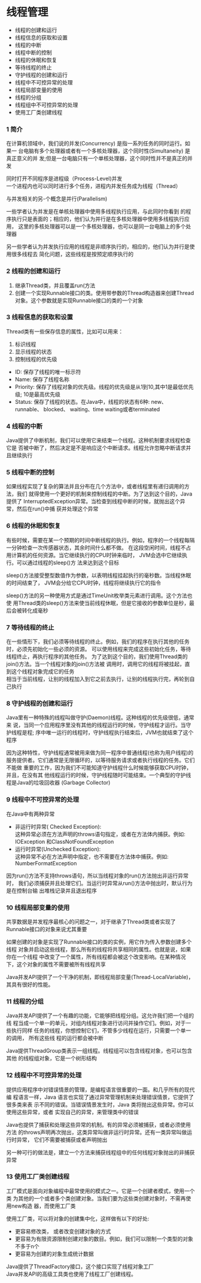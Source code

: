 线程管理
========

- 线程的创建和运行  
- 线程信息的获取和设置  
- 线程的中断  
- 线程中断的控制  
- 线程的休眠和恢复  
- 等待线程的终止  
- 守护线程的创建和运行  
- 线程中不可控异常的处理  
- 线程局部变量的使用  
- 线程的分组  
- 线程组中不可控异常的处理  
- 使用工厂类创建线程  

### 1 简介
在计算机领域中，我们说的并发(Concurrency) 是指一系列任务的同时运行。如果一
台电脑有多个处理器或者有一个多核处理器，这个同时性(Simultaneity) 是真正意义的并
发;但是一台电脑只有一个单核处理器，这个同时性并不是真正的并发  

同时打开不同程序是进程级（Process-Level)并发  
一个进程内也可以同时进行多个任务，进程内并发任务成为线程（Thread）

与并发相关的另-个概念是并行(Parallelism)  

一些学者认为并发是在单核处理器中使用多线程执行应用，与此同时你看到
的程序执行只是表面的；相应的，他们认为并行是在多核处理器中使用多线程执行应用，
这里的多核处理器可以是一个多核处理器，也可以是同一台电脑上的多个处理器  

另一些学者认为并发执行应用的线程是非顺序执行的，相应的，他们认为并行是使用很多线程去
简化问题，这些线程是按预定顺序执行的  


### 2 线程的创建和运行
1. 继承Thread类，并且覆盖run(方法  
2. 创建一个实现Runnable接口的类。使用带参数的Thread构造器来创建Thread对象。这个参数就是实现Runnable接口的类的一个对象

### 3 线程信息的获取和设置
Thread类有一些保存信息的属性，比如可以用来：   
1. 标识线程  
2. 显示线程的状态  
3. 控制线程的优先级   
  
- ID: 保存了线程的唯一标示符  
- Name: 保存了线程名称  
- Priority: 保存了线程对象的优先级。线程的优先级是从1到10,其中1是最低优先级;
10是最高优先级  
- Status: 保存了线程的状态。在Java中，线程的状态有6种: new、 runnable、 blocked、
waiting、time waiting或者terminated  

### 4 线程的中断
Java提供了中断机制，我们可以使用它来结束一个线程。这种机制要求线程检查它是
否被中断了，然后决定是不是响应这个中断请求。线程允许忽略中断请求并且继续执行

### 5 线程中断的控制
如果线程实现了复杂的算法并且分布在几个方法中，或者线程里有递归调用的方法，我们
就得使用一个更好的机制来控制线程的中断。为了达到这个目的，Java 提供了
InterruptedException异常。当检查到线程中断的时候，就抛出这个异常，然后在run()中捕
获并处理这个异常

### 6 线程的休眠和恢复
有些时候，需要在某一个预期的时间中断线程的执行。例如，程序的一个线程每隔一分钟检查一次传感器状态，其余时间什么都不做。
在这段空闲时间，线程不占用计算机的任何资源。当它继续执行的CPU时钟来临时，
JVM会选中它继续执行。可以通过线程的sleep()方 法来达到这个目标  

sleep()方法接受整型数值作为参数，以表明线程挂起执行的毫秒数。当线程休眠的时间结束了，
JVM会分给它CPU时钟，线程将继续执行它的指令  

sleep()方法的另一种使用方式是通过TimeUnit枚举类元素进行调用。这个方法也使
用Thread类的sleep()方法来使当前线程休眠，但是它接收的参数单位是秒，最后会被转化成毫秒

### 7 等待线程的终止
在一些情形下，我们必须等待线程的终止。例如，我们的程序在执行其他的任务时，必须先初始化一些必须的资源。
可以使用线程来完成这些初始化任务，等待线程终止，再执行程序的其他任务。
为了达到这个目的，我们使用Thread类的join()方法。当一个线程对象的join()方法被
调用时，调用它的线程将被挂起，直到这个线程对象完成它的任务  
相当于当前线程，让别的线程加入到它之前去执行，让别的线程执行完，再轮到自己执行

### 8 守护线程的创建和运行
Java里有一种特殊的线程叫做守护(Daemon)线程。这种线程的优先级很低，通常来
说，当同一个应用程序里没有其他的线程运行的时候，守护线程才运行。当守护线程是程;
序中唯一运行的线程时，守护线程执行结束后，JVM也就结束了这个程序  

因为这种特性，守护线程通常被用来做为同一程序中普通线程(也称为用户线程)的
服务提供者。它们通常是无限循环的，以等待服务请求或者执行线程的任务。它们不能做
重要的工作，因为我们不可能知道守护线程什么时候能够获取CPU时钟，并且，在没有其
他线程运行的时候，守护线程随时可能结束。一个典型的守护线程是Java的垃圾回收器
(Garbage Collector)

### 9 线程中不可控异常的处理
在Java中有两种异常  
- 非运行时异常( Checked Exception):  
    这种异常必须在方法声明的throws语句指定，或者在方法体内捕获。例如: IOException 和ClassNotFoundException  
- 运行时异常(Unchecked Exception):  
    这种异常不必在方法声明中指定，也不需要在方法体中捕获。例如: NumberFormatException  

因为run()方法不支持throws语句，所以当线程对象的run()方法抛出非运行异常时，
我们必须捕获并且处理它们。当运行时异常从run()方法中抛出时，默认行为是在控制台输
出堆栈记录并且退出程序

### 10 线程局部变量的使用
共享数据是并发程序最核心的问题之一，对于继承了Thread类或者实现了Runnable接口的对象来说尤其重要

如果创建的对象是实现了Runnable接口的类的实例，用它作为传入参数创建多个线程
对象并启动这些线程，那么所有的线程将共享相同的属性。也就是说，如果你在一个线程
中改变了一个属性，所有线程都会被这个改变影响。在某种情况下，这个对象的属性不需要被所有线程共享

Java并发API提供了一个干净的机制，即线程局部变量(Thread-LocalVariable)，其具有很好的性能。

### 11 线程的分组
Java并发API提供了一个有趣的功能，它能够把线程分组。这允许我们把一个组的线
程当成一个单一的单元，对组内线程对象进行访问并操作它们。例如，对于一些执行同样
任务的线程，你想控制它们，不管多少线程在运行，只需要一个单一的调用， 所有这些线
程的运行都会被中断

Java提供ThreadGroup类表示一组线程。线程组可以包含线程对象，也可以包含其他
的线程组对象，它是一个树形结构

### 12 线程中不可控异常的处理
提供应用程序中对错误情景的管理，是编程语言很重要的一面。和几乎所有的现代编
程语言一样，Java 语言也实现了通过异常管理机制来处理错误情景，它提供了很多类来表
示不同的错误。当错误情景发生时，Java 类将抛出这些异常。你可以使用这些异常，或者
实现自己的异常，来管理类中的错误

Java也提供了捕获和处理这些异常的机制。有的异常必须被捕获，或者必须使用方法
的throws声明再次抛出，这类异常叫做非运行时异常。还有一类异常叫做运行时异常，
它们不需要被捕获或者声明抛出

另一种可行的做法是，建立一个方法来捕获线程组中的任何线程对象抛出的非捕获异常

### 13 使用工厂类创建线程
工厂模式是面向对象编程中最常使用的模式之一。它是一个创建者模式，使用一个类
为其他的一个或者多个类创建对象。当我们要为这些类创建对象时，不需再使用new构造
器，而使用工厂类

使用工厂类，可以将对象的创建集中化，这样做有以下的好处:
- 更容易修改类， 或者改变创建对象的方式
- 更容易为有限资源限制创建对象的数目。例如，我们可以限制一个类型的对象不多于n个
- 更容易为创建的对象生成统计数据

Java提供了ThreadFactory接口，这个接口实现了线程对象工厂  
Java并发API的高级工具类也使用了线程工厂创建线程。

